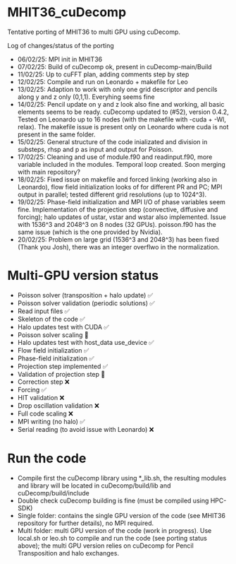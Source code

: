 # MHIT36_cuDecomp

Tentative porting of MHIT36 to multi GPU using cuDecomp.

Log of changes/status of the porting
- 06/02/25: MPI init in MHIT36 
- 07/02/25: Build of cuDecomp ok, present in cuDecomp-main/Build
- 11/02/25: Up to cuFFT plan, adding comments step by step 
- 12/02/25: Compile and run on Leonardo + makefile for Leo
- 13/02/25: Adaption to work with only one grid descriptor and pencils along y and z only (0,1,1). Everyhing seems fine
- 14/02/25: Pencil update on y and z look also fine and working, all basic elements seems to be ready. cuDecomp updated to (#52), version 0.4.2, Tested on Leonardo up to 16 nodes (with the makefile with -cuda + -Wl, relax). The makefile issue is present only on Leonardo where cuda is not present in the same folder.
- 15/02/25: General structure of the code inializated and division in substeps, rhsp and p as input and output for Poisson.
- 17/02/25: Cleaning and use of module.f90 and readinput.f90, more variable included in the modules. Temporal loop created. Soon merging with main repository?
- 18/02/25: Fixed issue on makefile and forced linking (working also in Leonardo), flow field initialization looks of for different PR and PC; MPI output in parallel; tested different grid resolutions (up to 1024^3).
- 19/02/25: Phase-field initialization and MPI I/O of phase variables seem fine. Implementation of the projection step (convective, diffusive and forcing); halo updates of ustar, vstar and wstar also implemented. Issue with 1536^3 and 2048^3 on 8 nodes (32 GPUs).
poisson.f90 has the same issue (which is the one provided by Nvidia).
- 20/02/25: Problem on large grid (1536^3 and 2048^3) has been fixed (Thank you Josh), there was an integer overflwo in the normalization.

# Multi-GPU version status

- Poisson solver (transposition + halo update) ✅
- Poisson solver validation (periodic solutions) ✅
- Read input files ✅
- Skeleton of the code  ✅
- Halo updates test with CUDA ✅
- Poisson solver scaling 🚧
- Halo updates test with host_data use_device ✅
- Flow field initialization ✅
- Phase-field initialization ✅
- Projection step implemented ✅
- Validation of projection step 🚧
- Correction step ❌
- Forcing ✅
- HIT validation ❌
- Drop oscillation validation ❌
- Full code scaling ❌
- MPI writing (no halo)  ✅
- Serial reading (to avoid issue with Leonardo) ❌


# Run the code

- Compile first the cuDecomp library using *_lib.sh, the resulting modules and library will be located in cuDecomp/build/lib and cuDecomp/build/include
- Double check cuDecomp building is fine (must be compiled using HPC-SDK)
- Single folder: contains the single GPU version of the code (see MHIT36 repository for further details), no MPI required.
- Multi folder: multi GPU version of the code (work in progress). Use local.sh or leo.sh to compile and run the code (see porting status above); the multi GPU version relies on cuDecomp for Pencil Transposition and halo exchanges.